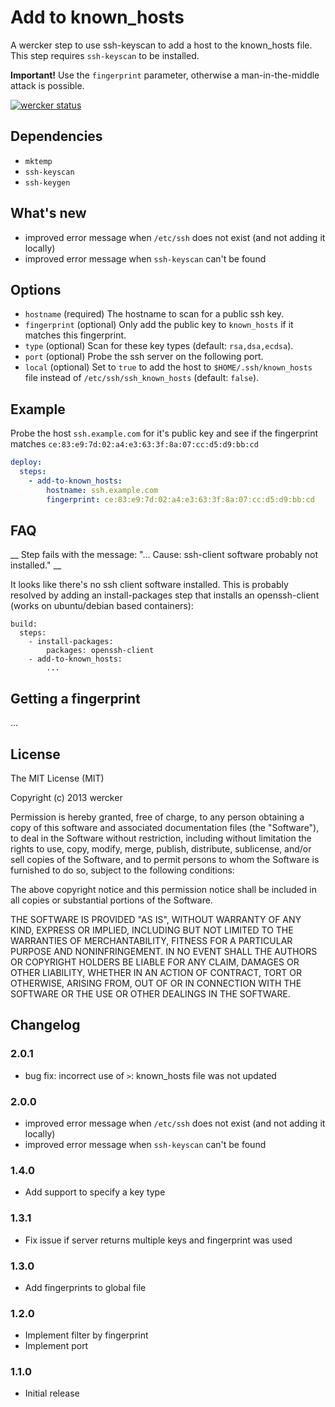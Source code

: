 # Add to known_hosts

A wercker step to use ssh-keyscan to add a host to the known_hosts file. This step requires 
`ssh-keyscan` to be installed.

**Important!** Use the `fingerprint` parameter, otherwise a man-in-the-middle attack is possible.

[![wercker status](https://app.wercker.com/status/85d1e231bf48bd1b3b7d9a2073a6f75a/m "wercker status")](https://app.wercker.com/project/bykey/85d1e231bf48bd1b3b7d9a2073a6f75a)

## Dependencies

- `mktemp`
- `ssh-keyscan`
- `ssh-keygen`

## What's new

- improved error message when `/etc/ssh` does not exist (and not adding it locally)
- improved error message when `ssh-keyscan` can't be found

## Options

* `hostname` (required) The hostname to scan for a public ssh key.
* `fingerprint` (optional) Only add the public key to `known_hosts` if it matches this fingerprint.
* `type` (optional) Scan for these key types (default: `rsa,dsa,ecdsa`).
* `port` (optional) Probe the ssh server on the following port.
* `local` (optional) Set to `true` to add the host to `$HOME/.ssh/known_hosts` file instead of `/etc/ssh/ssh_known_hosts` (default: `false`).

## Example

Probe the host `ssh.example.com` for it's public key and see if the fingerprint matches `ce:83:e9:7d:02:a4:e3:63:3f:8a:07:cc:d5:d9:bb:cd`

``` yaml
deploy:
  steps:
    - add-to-known_hosts:
        hostname: ssh.example.com
        fingerprint: ce:83:e9:7d:02:a4:e3:63:3f:8a:07:cc:d5:d9:bb:cd
```

## FAQ

__ Step fails with the message: "... Cause: ssh-client software probably not installed." __

It looks like there's no ssh client software installed. This is probably resolved by adding an install-packages step that installs an openssh-client (works on ubuntu/debian based
containers):

```
build:
  steps:
    - install-packages:
        packages: openssh-client
    - add-to-known_hosts:
        ...
```

## Getting a fingerprint

...

## License

The MIT License (MIT)

Copyright (c) 2013 wercker

Permission is hereby granted, free of charge, to any person obtaining a copy of
this software and associated documentation files (the "Software"), to deal in
the Software without restriction, including without limitation the rights to
use, copy, modify, merge, publish, distribute, sublicense, and/or sell copies of
the Software, and to permit persons to whom the Software is furnished to do so,
subject to the following conditions:

The above copyright notice and this permission notice shall be included in all
copies or substantial portions of the Software.

THE SOFTWARE IS PROVIDED "AS IS", WITHOUT WARRANTY OF ANY KIND, EXPRESS OR
IMPLIED, INCLUDING BUT NOT LIMITED TO THE WARRANTIES OF MERCHANTABILITY, FITNESS
FOR A PARTICULAR PURPOSE AND NONINFRINGEMENT. IN NO EVENT SHALL THE AUTHORS OR
COPYRIGHT HOLDERS BE LIABLE FOR ANY CLAIM, DAMAGES OR OTHER LIABILITY, WHETHER
IN AN ACTION OF CONTRACT, TORT OR OTHERWISE, ARISING FROM, OUT OF OR IN
CONNECTION WITH THE SOFTWARE OR THE USE OR OTHER DEALINGS IN THE SOFTWARE.

## Changelog

### 2.0.1
- bug fix: incorrect use of `>`: known_hosts file was not updated

### 2.0.0

- improved error message when `/etc/ssh` does not exist (and not adding it locally)
- improved error message when `ssh-keyscan` can't be found

### 1.4.0

- Add support to specify a key type

### 1.3.1

- Fix issue if server returns multiple keys and fingerprint was used

### 1.3.0

- Add fingerprints to global file

### 1.2.0

- Implement filter by fingerprint
- Implement port

### 1.1.0

- Initial release
